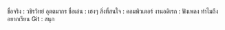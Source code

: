ชื่อจริง : วชิรวิทย์ อุตตมากร
ชื่อเล่น : เฮงๆ
สิ่งที่สนใจ : คอมพิวเตอร์ 
งานอดิเรก : ฟังเพลง
ทำไมถึงอยากเรียน Git : สนุก